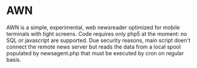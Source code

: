 # AWN

AWN is a simple, experimental, web newsreader optimized for mobile terminals with tight screens. 
Code requires only php5 at the moment: no SQL or javascript are supported.
Due security reasons, main script doen't connect the remote news server but reads the data from a local spool populated by newsagent.php that must be executed by cron on regular basis. 
